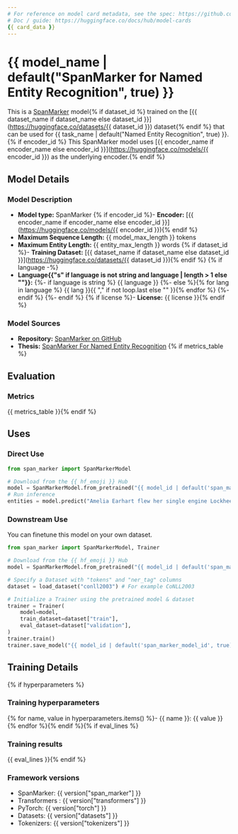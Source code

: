 ```yaml
---
# For reference on model card metadata, see the spec: https://github.com/huggingface/hub-docs/blob/main/modelcard.md?plain=1
# Doc / guide: https://huggingface.co/docs/hub/model-cards
{{ card_data }}
---
```


# {{ model_name | default("SpanMarker for Named Entity Recognition", true) }}

This is a [SpanMarker](https://github.com/tomaarsen/SpanMarkerNER) model{% if dataset_id %} trained on the [{{ dataset_name if dataset_name else dataset_id }}](https://huggingface.co/datasets/{{ dataset_id }}) dataset{% endif %} that can be used for {{ task_name | default("Named Entity Recognition", true) }}.{% if encoder_id %} This SpanMarker model uses [{{ encoder_name if encoder_name else encoder_id }}](https://huggingface.co/models/{{ encoder_id }}) as the underlying encoder.{% endif %}

## Model Details

### Model Description

- **Model type:** SpanMarker
{% if encoder_id %}- **Encoder:** [{{ encoder_name if encoder_name else encoder_id }}](https://huggingface.co/models/{{ encoder_id }}){% endif %}
- **Maximum Sequence Length:** {{ model_max_length }} tokens
- **Maximum Entity Length:** {{ entity_max_length }} words
{% if dataset_id %}- **Training Dataset:** [{{ dataset_name if dataset_name else dataset_id }}](https://huggingface.co/datasets/{{ dataset_id }}){% endif %}
{% if language -%}
- **Language{{"s" if language is not string and language | length > 1 else ""}}:**
{%- if language is string %} {{ language }}
{%- else %}{% for lang in language %} {{ lang }}{{ "," if not loop.last else "" }}{% endfor %}
{%- endif %}
{%- endif %}
{% if license %}- **License:** {{ license }}{% endif %}

### Model Sources

- **Repository:** [SpanMarker on GitHub](https://github.com/tomaarsen/SpanMarkerNER)
- **Thesis:** [SpanMarker For Named Entity Recognition](https://raw.githubusercontent.com/tomaarsen/SpanMarkerNER/main/thesis.pdf)
{% if metrics_table %}
## Evaluation

### Metrics

{{ metrics_table }}{% endif %}
## Uses

### Direct Use

```python
from span_marker import SpanMarkerModel

# Download from the {{ hf_emoji }} Hub
model = SpanMarkerModel.from_pretrained("{{ model_id | default('span_marker_model_id', true) }}")
# Run inference
entities = model.predict("Amelia Earhart flew her single engine Lockheed Vega 5B across the Atlantic to Paris.")
```

### Downstream Use
You can finetune this model on your own dataset.

```python
from span_marker import SpanMarkerModel, Trainer

# Download from the {{ hf_emoji }} Hub
model = SpanMarkerModel.from_pretrained("{{ model_id | default('span_marker_model_id', true) }}")

# Specify a Dataset with "tokens" and "ner_tag" columns
dataset = load_dataset("conll2003") # For example CoNLL2003

# Initialize a Trainer using the pretrained model & dataset
trainer = Trainer(
    model=model,
    train_dataset=dataset["train"],
    eval_dataset=dataset["validation"],
)
trainer.train()
trainer.save_model("{{ model_id | default('span_marker_model_id', true) }}-finetuned")
```

## Training Details
{% if hyperparameters %}
### Training hyperparameters

{% for name, value in hyperparameters.items() %}- {{ name }}: {{ value }}
{% endfor %}{% endif %}{% if eval_lines %}
### Training results

{{ eval_lines }}{% endif %}
### Framework versions

- SpanMarker: {{ version["span_marker"] }}
- Transformers : {{ version["transformers"] }}
- PyTorch: {{ version["torch"] }}
- Datasets: {{ version["datasets"] }}
- Tokenizers: {{ version["tokenizers"] }}
